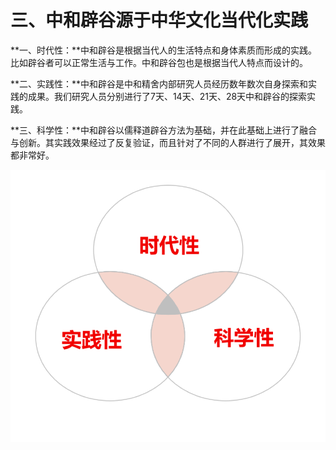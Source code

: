 # 三、中和辟谷源于中华文化当代化实践

**一、时代性：**中和辟谷是根据当代人的生活特点和身体素质而形成的实践。比如辟谷者可以正常生活与工作。中和辟谷包也是根据当代人特点而设计的。 

**二、实践性：**中和辟谷是中和精舍内部研究人员经历数年数次自身探索和实践的成果。我们研究人员分别进行了7天、14天、21天、28天中和辟谷的探索实践。 

**三、科学性：**中和辟谷以儒释道辟谷方法为基础，并在此基础上进行了融合与创新。其实践效果经过了反复验证，而且针对了不同的人群进行了展开，其效果都非常好。

![](.gitbook/assets/image%20%2816%29.png)

